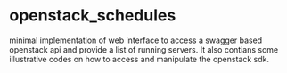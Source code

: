 # openstack_schedules
minimal implementation of web interface to access a swagger based openstack api and provide a list of running servers. It also contians some illustrative codes on how to access and manipulate the openstack sdk.
